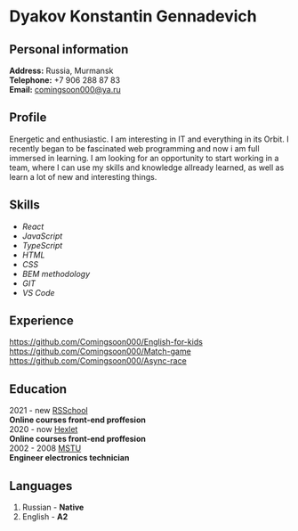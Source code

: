 # Dyakov Konstantin Gennadevich

## Personal information

**Address:** Russia, Murmansk  
**Telephone:** +7 906 288 87 83  
**Email:** comingsoon000@ya.ru  

## Profile
Energetic and enthusiastic. I am interesting in IT and everything in its Orbit. I recently began to be fascinated web programming and now i am full immersed in learning. I am looking for an opportunity to start working in a team, where I can use my skills and knowledge allready learned, as well as learn a lot of new and interesting things.

## Skills
- *React*
- *JavaScript*
- *TypeScript*
- *HTML*
- *CSS*
- *BEM methodology*
- *GIT*
- *VS Code*


## Experience
https://github.com/Comingsoon000/English-for-kids  
https://github.com/Comingsoon000/Match-game  
https://github.com/Comingsoon000/Async-race  


## Education
2021 - new [RSSchool](https://rs.school/)  
**Online courses front-end proffesion**  
2020 - now [Hexlet](https://ru.hexlet.io/programs/frontend)  
**Online courses front-end proffesion**  
2002 - 2008 [MSTU](http://www.mstu.edu.ru/)  
**Engineer electronics technician**

## Languages
1. Russian - **Native**
1. English - **A2**